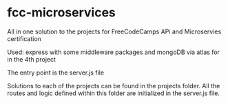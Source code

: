# fcc-microservices
All in one solution to the projects for FreeCodeCamps APi and Microservies certification

Used: express with some middleware packages and mongoDB via atlas for in the 4th project

The entry point is the server.js file

Solutions to each of the projects can be found in the projects folder. All the routes and logic defined within this folder are initialized in the server.js file.
